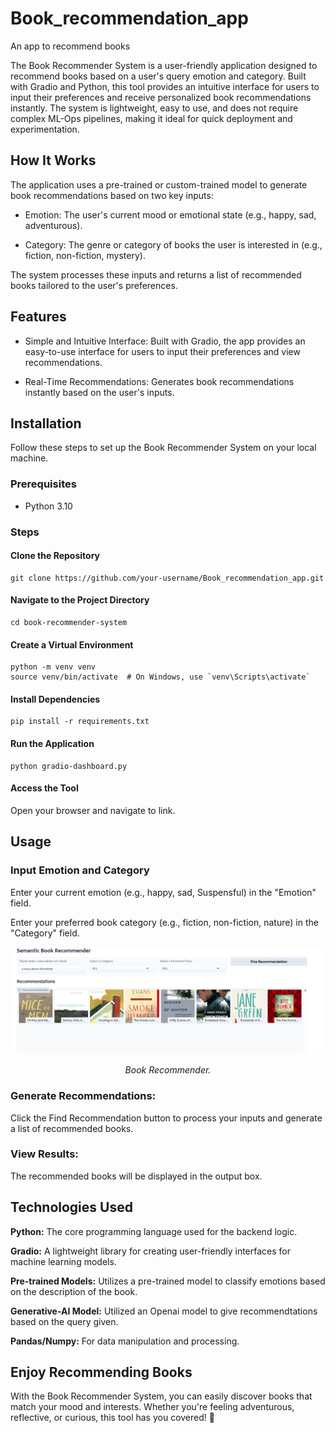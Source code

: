 # Book_recommendation_app
An app to recommend books

The Book Recommender System is a user-friendly application designed to recommend books based on a user's query emotion and category. Built with Gradio and Python, this tool provides an intuitive interface for users to input their preferences and receive personalized book recommendations instantly. The system is lightweight, easy to use, and does not require complex ML-Ops pipelines, making it ideal for quick deployment and experimentation.

## How It Works

The application uses a pre-trained or custom-trained model to generate book recommendations based on two key inputs:

- Emotion: The user's current mood or emotional state (e.g., happy, sad, adventurous).

- Category: The genre or category of books the user is interested in (e.g., fiction, non-fiction, mystery).

The system processes these inputs and returns a list of recommended books tailored to the user's preferences.

## Features

- Simple and Intuitive Interface: Built with Gradio, the app provides an easy-to-use interface for users to input their preferences and view recommendations.

- Real-Time Recommendations: Generates book recommendations instantly based on the user's inputs.

## Installation

Follow these steps to set up the Book Recommender System on your local machine.

### Prerequisites

- Python 3.10

### Steps

#### Clone the Repository
    git clone https://github.com/your-username/Book_recommendation_app.git
  
#### Navigate to the Project Directory
    cd book-recommender-system
#### Create a Virtual Environment
    python -m venv venv
    source venv/bin/activate  # On Windows, use `venv\Scripts\activate`
#### Install Dependencies
    pip install -r requirements.txt
#### Run the Application
    python gradio-dashboard.py
#### Access the Tool
Open your browser and navigate to link.

## Usage

### Input Emotion and Category

Enter your current emotion (e.g., happy, sad, Suspensful) in the "Emotion" field.

Enter your preferred book category (e.g., fiction, non-fiction, nature) in the "Category" field.

<div align="center">
    <img src="./Images/image.png" alt="Recommendation Results" width="1200">
    <p><em>Book Recommender.</em></p>
</div>

### Generate Recommendations:

Click the Find Recommendation button to process your inputs and generate a list of recommended books.

### View Results:

The recommended books will be displayed in the output box.

## Technologies Used

<b>Python:</b> The core programming language used for the backend logic.

<b>Gradio:</b> A lightweight library for creating user-friendly interfaces for machine learning models.

<b>Pre-trained Models:</b> Utilizes a pre-trained model to classify emotions based on the description of the book.

<b>Generative-AI Model:</b> Utilized an Openai model to give recommendtations based on the query given. 

<b>Pandas/Numpy:</b> For data manipulation and processing.

## Enjoy Recommending Books

With the Book Recommender System, you can easily discover books that match your mood and interests. Whether you're feeling adventurous, reflective, or curious, this tool has you covered! 🚀


